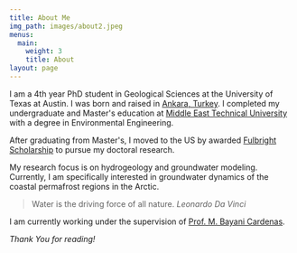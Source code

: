 ```yaml
---
title: About Me
img_path: images/about2.jpeg
menus:
  main:
    weight: 3
    title: About
layout: page
---
```


I am a 4th year PhD student in Geological Sciences at the University of Texas at Austin. I was born and raised in [Ankara, Turkey](https://en.wikipedia.org/wiki/Ankara). I completed my undergraduate and Master's education at [Middle East Technical University](https://en.wikipedia.org/wiki/Middle_East_Technical_University) with a degree in Environmental Engineering.

After graduating from Master's, I moved to the US by awarded [Fulbright Scholarship](https://www.cies.org/about-us) to pursue my doctoral research.  

My research focus is on hydrogeology and groundwater modeling. Currently, I am specifically interested in groundwater dynamics of the coastal permafrost regions in the Arctic. 

>Water is the driving force of all nature. <cite>Leonardo Da Vinci</cite>

I am currently working under the supervision of [Prof. M. Bayani Cardenas](http://www.jsg.utexas.edu/cardenas/research/).

*Thank You for reading!*
